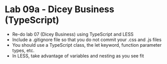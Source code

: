 # Lab 09a - Dicey Business (TypeScript)
* Re-do lab 07 (Dicey Business) using TypeScript and LESS
* Include a .gitignore file so that you do not commit your .css and .js files
* You should use a TypeScript class, the let keyword, function parameter types, etc.
* In LESS, take advantage of variables and nesting as you see fit